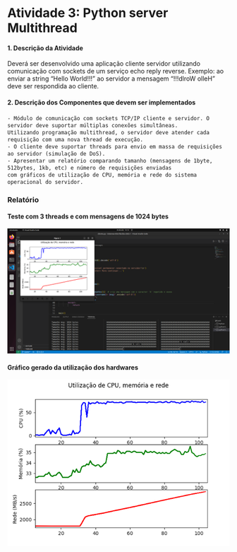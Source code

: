 # Atividade 3: Python server Multithread

#### 1. Descrição da Atividade
Deverá ser desenvolvido uma aplicação cliente servidor utilizando comunicação com sockets de um serviço echo reply reverse. Exemplo: ao enviar a string “Hello World!!!” ao servidor a mensagem “!!!dlroW olleH” deve ser respondida ao cliente.

#### 2. Descrição dos Componentes que devem ser implementados

    - Módulo de comunicação com sockets TCP/IP cliente e servidor. O servidor deve suportar múltiplas conexões simultâneas.
    Utilizando programação multithread, o servidor deve atender cada requisição com uma nova thread de execução. 
    - O cliente deve suportar threads para envio em massa de requisições ao servidor (simulação de DoS).
    - Apresentar um relatório comparando tamanho (mensagens de 1byte, 512bytes, 1kb, etc) e número de requisições enviadas 
    com gráficos de utilização de CPU, memória e rede do sistema operacional do servidor.

### Relatório

#### Teste com 3 threads e com mensagens de 1024 bytes

![Captura de tela de 2023-04-25 13-12-18.png](https://github.com/Lucasx10/Sistemas-Distribuidos-2023.1/blob/main/Python%20server%20Multithread/Captura%20de%20tela%20de%202023-04-25%2013-12-18.png)

#### Gráfico gerado da utilização dos hardwares 

![2clientes.png](https://github.com/Lucasx10/Sistemas-Distribuidos-2023.1/blob/main/Python%20server%20Multithread/2clientes.png)
